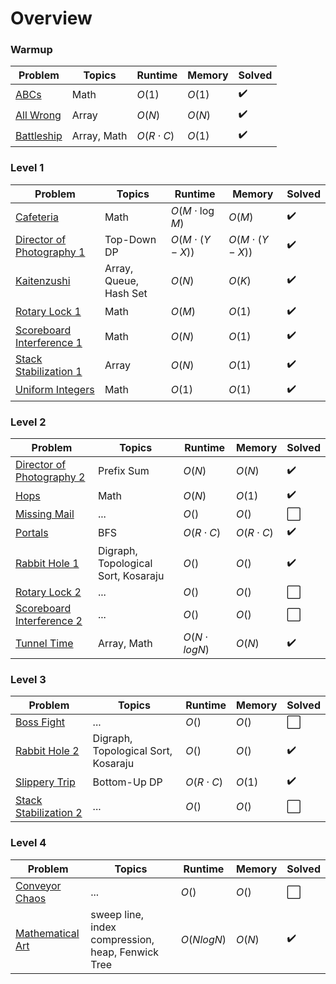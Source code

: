 # Overview

### Warmup

| Problem                    | Topics               | Runtime                | Memory      | Solved   |
|----------------------------|----------------------|------------------------|-------------|----------|
| [ABCs](./_warmup/ABCs/readme.md) | Math | $O(1)$ | $O(1)$ | ✔️ |
| [All Wrong](./_warmup/all_wrong/readme.md) | Array | $O(N)$ | $O(N)$ | ✔️ |
| [Battleship](./_warmup/battleship/readme.md) | Array, Math | $O(R \cdot C)$ | $O(1)$ | ✔️ |

### Level 1

| Problem                    | Topics               | Runtime                | Memory      | Solved   |
|----------------------------|----------------------|------------------------|-------------|----------|
| [Cafeteria](./level_1/cafeteria/readme.md) | Math | $O(M\cdot \log M)$ | $O(M)$ | ✔️ |
| [Director of Photography 1](./level_1/director_of_photography_1/readme.md) | Top-Down DP | $O(M \cdot (Y - X))$ | $O(M \cdot (Y - X))$ |  ✔️ |
| [Kaitenzushi](./level_1/kaitenzushi/readme.md) | Array, Queue, Hash Set | $O(N)$ | $O(K)$ |  ✔️ |
| [Rotary Lock 1](./level_1/rotary_lock_1/readme.md) | Math | $O(M)$ | $O(1)$ |  ✔️ |
| [Scoreboard Interference 1](./level_1/scoreboard_interference_1/readme.md) | Math | $O(N)$ | $O(1)$ |  ✔️ |
| [Stack Stabilization 1](./level_1/stack_stabilization_1/readme.md) | Array | $O(N)$ | $O(1)$ |  ✔️ |
| [Uniform Integers](./level_1/uniform_integers/readme.md) | Math | $O(1)$ | $O(1)$ |  ✔️ |


### Level 2
| Problem                    | Topics               | Runtime                | Memory      | Solved   |
|----------------------------|----------------------|------------------------|-------------|----------|
| [Director of Photography 2](./level_2/director_of_photography_2/readme.md) | Prefix Sum | $O(N)$ | $O(N)$ | ✔️ |
| [Hops](./level_2/hops/solution.py) | Math | $O(N)$ | $O(1)$ | ✔️ |
| [Missing Mail](./level_2/missing_mail/solution.py) | ... | $O()$ | $O()$ | ⬜ |
| [Portals](./level_2/portals/solution.py) | BFS | $O(R \cdot C)$ | $O(R \cdot C)$ | ✔️ |
| [Rabbit Hole 1](./level_2/rabbit_hole_1/solution.py) | Digraph, Topological Sort, Kosaraju | $O()$ | $O()$ | ✔️ |
| [Rotary Lock 2](./level_2/rotary_lock_2/readme.md) | ... | $O()$ | $O()$ |  ⬜ |
| [Scoreboard Interference 2](./level_2/scoreboard_interference_2/solution.py) | ... | $O()$ | $O()$ |  ⬜ |
| [Tunnel Time](./level_2/tunnel_time) | Array, Math | $O(N \cdot logN)$ | $O(N)$ |  ✔️ |

### Level 3
| Problem                    | Topics               | Runtime                | Memory      | Solved   |
|----------------------------|----------------------|------------------------|-------------|----------|
| [Boss Fight](./level_3/boss_fight/solution.py) | ... | $O()$ | $O()$ |  ⬜ |
| [Rabbit Hole 2](./level_3/rabbit_hole_2/solution.py) | Digraph, Topological Sort, Kosaraju | $O()$ | $O()$ | ✔️ |
| [Slippery Trip](./level_3/slippery_trip/solution.py) | Bottom-Up DP| $O(R \cdot C)$ | $O(1)$ | ✔️ |
| [Stack Stabilization 2](./level_3/stack_stabilization_2/solution.py) | ... | $O()$ | $O()$ |  ⬜ |

### Level 4
| Problem                    | Topics               | Runtime                | Memory      | Solved   |
|----------------------------|----------------------|------------------------|-------------|----------|
| [Conveyor Chaos](./level_4/conveyor_chaos/readme.md) | ... | $O()$ | $O()$ |  ⬜ |
| [Mathematical Art](./level_4/mathematical_art/readme.md) | sweep line, index compression, heap, Fenwick Tree | $O(NlogN)$ | $O(N)$ |  ✔️ |